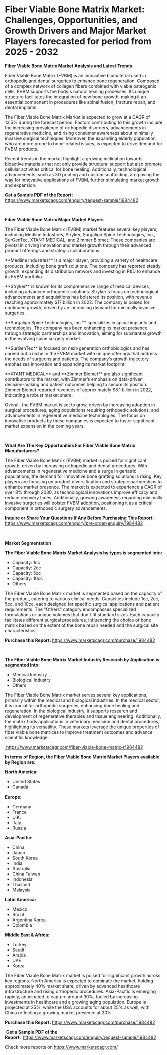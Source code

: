 <p><h1>Fiber Viable Bone Matrix Market: Challenges, Opportunities, and Growth Drivers and Major Market Players forecasted for period from 2025 - 2032</h1></p><p><strong>Fiber Viable Bone Matrix Market Analysis and Latest Trends</strong></p>
<p><p>Fiber Viable Bone Matrix (FVBM) is an innovative biomaterial used in orthopedic and dental surgeries to enhance bone regeneration. Composed of a complex network of collagen fibers combined with viable osteogenic cells, FVBM supports the body's natural healing processes. Its unique structure facilitates the integration of new bone growth, making it an essential component in procedures like spinal fusion, fracture repair, and dental implants.</p><p>The Fiber Viable Bone Matrix Market is expected to grow at a CAGR of 13.5% during the forecast period. Factors contributing to this growth include the increasing prevalence of orthopedic disorders, advancements in regenerative medicine, and rising consumer awareness about minimally invasive surgical techniques. Moreover, the expanding elderly population, who are more prone to bone-related issues, is expected to drive demand for FVBM products. </p><p>Recent trends in the market highlight a growing inclination towards bioactive materials that not only provide structural support but also promote cellular activities critical for bone healing. Additionally, technological advancements, such as 3D printing and custom scaffolding, are paving the way for innovative applications of FVBM, further stimulating market growth and expansion.</p></p>
<p><strong>Get a Sample PDF of the Report:&nbsp;</strong> <a href="https://www.marketscagr.com/enquiry/request-sample/1984482?utm_campaign=3096&utm_medium=2&utm_source=Github&utm_content=ia&utm_term=05032025&utm_id=fiber-viable-bone-matrix">https://www.marketscagr.com/enquiry/request-sample/1984482</a></p>
<p>&nbsp;</p>
<p><strong>Fiber Viable Bone Matrix Major Market Players</strong></p>
<p><p>The Fiber Viable Bone Matrix (FVBM) market features several key players, including Medline Industries, Stryker, Surgalign Spine Technologies, Inc., SurGenTec, XTANT MEDICAL, and Zimmer Biomet. These companies are pivotal in driving innovation and market growth through their advanced product offerings and strategic collaborations.</p><p>**Medline Industries** is a major player, providing a variety of healthcare products, including bone graft solutions. The company has reported steady growth, expanding its distribution network and investing in R&D to enhance its FVBM portfolio. </p><p>**Stryker** is known for its comprehensive range of medical devices, including advanced orthopedic solutions. Stryker's focus on technological advancements and acquisitions has bolstered its position, with revenue reaching approximately $17 billion in 2022. The company is poised for continued growth, driven by an increasing demand for minimally invasive surgeries.</p><p>**Surgalign Spine Technologies, Inc.** specializes in spinal implants and technologies. The company has been enhancing its market presence through strategic partnerships and innovation, aiming for substantial growth in the evolving spine surgery market.</p><p>**SurGenTec** is focused on next-generation orthobiologics and has carved out a niche in the FVBM market with unique offerings that address the needs of surgeons and patients. The company’s growth trajectory emphasizes innovation and expanding its market footprint.</p><p>**XTANT MEDICAL** and **Zimmer Biomet** are also significant contributors to the market, with Zimmer’s emphasis on data-driven decision-making and patient outcomes helping to secure its position. Zimmer Biomet reported revenues of approximately $8.1 billion in 2022, indicating a robust market share.</p><p>Overall, the FVBM market is set to grow, driven by increasing adoption in surgical procedures, aging populations requiring orthopedic solutions, and advancements in regenerative medicine technologies. The focus on innovative products by these companies is expected to foster significant market expansion in the coming years.</p></p>
<p>&nbsp;</p>
<p><strong>What Are The Key Opportunities For Fiber Viable Bone Matrix Manufacturers?</strong></p>
<p><p>The Fiber Viable Bone Matrix (FVBM) market is poised for significant growth, driven by increasing orthopedic and dental procedures. With advancements in regenerative medicine and a surge in geriatric populations, the demand for innovative bone grafting solutions is rising. Key players are focusing on product diversification and strategic partnerships to enhance market presence. The market is expected to experience a CAGR of over 8% through 2030, as technological innovations improve efficacy and reduce recovery times. Additionally, growing awareness regarding minimally invasive surgeries will bolster FVBM adoption, positioning it as a critical component in orthopedic surgery advancements.</p></p>
<p><strong>Inquire or Share Your Questions If Any Before Purchasing This Report:</strong> <a href="https://www.marketscagr.com/enquiry/pre-order-enquiry/1984482?utm_campaign=3096&utm_medium=2&utm_source=Github&utm_content=ia&utm_term=05032025&utm_id=fiber-viable-bone-matrix">https://www.marketscagr.com/enquiry/pre-order-enquiry/1984482</a></p>
<p>&nbsp;</p>
<p><strong>Market Segmentation</strong></p>
<p><strong>The Fiber Viable Bone Matrix Market Analysis by types is segmented into:</strong></p>
<p><ul><li>Capacity: 1cc</li><li>Capacity: 2cc</li><li>Capacity: 5cc</li><li>Capacity: 10cc</li><li>Others</li></ul></p>
<p><p>The Fiber Viable Bone Matrix market is segmented based on the capacity of the product, catering to various clinical needs. Capacities include 1cc, 2cc, 5cc, and 10cc, each designed for specific surgical applications and patient requirements. The "Others" category encompasses specialized formulations or unique volumes that don't fit standard sizes. Each capacity facilitates different surgical procedures, influencing the choice of bone matrix based on the extent of the bone repair needed and the surgical site characteristics.</p></p>
<p><strong>Purchase this Report:&nbsp;</strong><a href="https://www.marketscagr.com/purchase/1984482?utm_campaign=3096&utm_medium=2&utm_source=Github&utm_content=ia&utm_term=05032025&utm_id=fiber-viable-bone-matrix">https://www.marketscagr.com/purchase/1984482</a></p>
<p>&nbsp;</p>
<p><strong>The Fiber Viable Bone Matrix Market Industry Research by Application is segmented into:</strong></p>
<p><ul><li>Medical Industry</li><li>Biological Industry</li><li>Others</li></ul></p>
<p><p>The Fiber Viable Bone Matrix market serves several key applications, primarily within the medical and biological industries. In the medical sector, it is crucial for orthopedic surgeries, enhancing bone healing and regeneration. In the biological industry, it supports research and development of regenerative therapies and tissue engineering. Additionally, the matrix finds applications in veterinary medicine and dental procedures, highlighting its versatility. These markets leverage the unique properties of fiber viable bone matrices to improve treatment outcomes and advance scientific knowledge.</p></p>
<p><a href="https://www.marketscagr.com/fiber-viable-bone-matrix-r1984482?utm_campaign=3096&utm_medium=2&utm_source=Github&utm_content=ia&utm_term=05032025&utm_id=fiber-viable-bone-matrix">&nbsp;https://www.marketscagr.com/fiber-viable-bone-matrix-r1984482</a></p>
<p><strong>In terms of Region, the Fiber Viable Bone Matrix Market Players available by Region are:</strong></p>
<p>
    <p> <strong> North America: </strong>
        <ul>
            <li>United States</li>
            <li>Canada</li>
        </ul>
        </p> 
    <p> <strong> Europe: </strong>
        <ul>
            <li>Germany</li>
            <li>France</li>
            <li>U.K.</li>
            <li>Italy</li>
            <li>Russia</li>
        </ul>
        </p> 
    <p> <strong> Asia-Pacific: </strong>
        <ul>
            <li>China</li>
            <li>Japan</li>
            <li>South Korea</li>
            <li>India</li>
            <li>Australia</li>
            <li>China Taiwan</li>
            <li>Indonesia</li>
            <li>Thailand</li>
            <li>Malaysia</li>
        </ul>
        </p> 
    <p> <strong> Latin America: </strong>
        <ul>
            <li>Mexico</li>
            <li>Brazil</li>
            <li>Argentina Korea</li>
            <li>Colombia</li>
        </ul>
        </p> 
    <p> <strong> Middle East & Africa: </strong>
        <ul>
            <li>Turkey</li>
            <li>Saudi</li>
            <li>Arabia</li>
            <li>UAE</li>
            <li>Korea</li>
        </ul>
    </p>
    </p>
<p><p>The Fiber Viable Bone Matrix market is poised for significant growth across key regions. North America is expected to dominate the market, holding approximately 40% market share, driven by advanced healthcare infrastructure and rising orthopedic procedures. Asia-Pacific is emerging rapidly, anticipated to capture around 30%, fueled by increasing investments in healthcare and a growing aging population. Europe is projected at 25%, while the USA accounts for about 25% as well, with China reflecting a growing market presence at 20%.</p></p>
<p><strong>Purchase this Report: </strong><a href="https://www.marketscagr.com/purchase/1984482?utm_campaign=3096&utm_medium=2&utm_source=Github&utm_content=ia&utm_term=05032025&utm_id=fiber-viable-bone-matrix">https://www.marketscagr.com/purchase/1984482</a></p>
<p>&nbsp;<strong>Get a Sample PDF of the Report:&nbsp;&nbsp;</strong><a href="https://www.marketscagr.com/enquiry/request-sample/1984482?utm_campaign=3096&utm_medium=2&utm_source=Github&utm_content=ia&utm_term=05032025&utm_id=fiber-viable-bone-matrix">https://www.marketscagr.com/enquiry/request-sample/1984482</a></p>
<p><strong></strong></p>
<p>Check more reports on <a href="https://www.marketscagr.com/?utm_campaign=3096&utm_medium=2&utm_source=Github&utm_content=ia&utm_term=05032025&utm_id=fiber-viable-bone-matrix">https://www.marketscagr.com/</a></p>